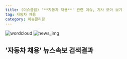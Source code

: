```yaml
---
title: (이슈클립) '**자동차 채용**' 관련 이슈, 기사 모아 보기
tag: 자동차 채용
category: 이슈클리핑
---
```

![wordcloud](https://s3.ap-northeast-2.amazonaws.com/lyrics101-wordcloud/2018-09-09-1536490191.png)
![news_img](https://user-images.githubusercontent.com/42597476/44507050-1206f400-a6e4-11e8-8d98-7ffbfebb353f.png)
## **'**자동차 채용**'** 뉴스속보 검색결과

